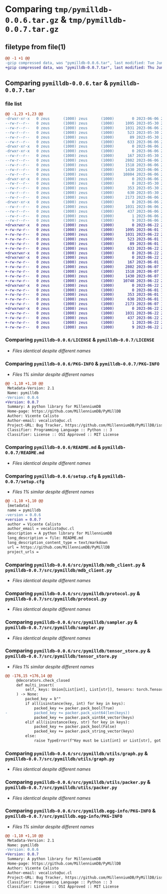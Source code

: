 # Comparing `tmp/pymilldb-0.0.6.tar.gz` & `tmp/pymilldb-0.0.7.tar.gz`

## filetype from file(1)

```diff
@@ -1 +1 @@
-gzip compressed data, was "pymilldb-0.0.6.tar", last modified: Tue Jun  6 21:15:59 2023, max compression
+gzip compressed data, was "pymilldb-0.0.7.tar", last modified: Thu Jun 22 20:11:07 2023, max compression
```

## Comparing `pymilldb-0.0.6.tar` & `pymilldb-0.0.7.tar`

### file list

```diff
@@ -1,23 +1,23 @@
-drwxr-xr-x   0 zeus      (1000) zeus      (1000)        0 2023-06-06 21:15:59.185585 pymilldb-0.0.6/
--rw-r--r--   0 zeus      (1000) zeus      (1000)     1095 2023-05-30 21:05:16.000000 pymilldb-0.0.6/LICENSE
--rw-r--r--   0 zeus      (1000) zeus      (1000)     1031 2023-06-06 21:15:59.185585 pymilldb-0.0.6/PKG-INFO
--rw-r--r--   0 zeus      (1000) zeus      (1000)      523 2023-05-30 21:18:35.000000 pymilldb-0.0.6/README.md
--rw-r--r--   0 zeus      (1000) zeus      (1000)       89 2023-05-30 21:05:16.000000 pymilldb-0.0.6/pyproject.toml
--rw-r--r--   0 zeus      (1000) zeus      (1000)      633 2023-06-06 21:15:59.185585 pymilldb-0.0.6/setup.cfg
-drwxr-xr-x   0 zeus      (1000) zeus      (1000)        0 2023-06-06 21:15:59.185585 pymilldb-0.0.6/src/
-drwxr-xr-x   0 zeus      (1000) zeus      (1000)        0 2023-06-06 21:15:59.185585 pymilldb-0.0.6/src/pymilldb/
--rw-r--r--   0 zeus      (1000) zeus      (1000)      167 2023-05-30 21:05:16.000000 pymilldb-0.0.6/src/pymilldb/__init__.py
--rw-r--r--   0 zeus      (1000) zeus      (1000)     2802 2023-06-06 21:04:43.000000 pymilldb-0.0.6/src/pymilldb/mdb_client.py
--rw-r--r--   0 zeus      (1000) zeus      (1000)     1518 2023-06-06 21:04:43.000000 pymilldb-0.0.6/src/pymilldb/protocol.py
--rw-r--r--   0 zeus      (1000) zeus      (1000)     1430 2023-06-06 21:04:43.000000 pymilldb-0.0.6/src/pymilldb/sampler.py
--rw-r--r--   0 zeus      (1000) zeus      (1000)    10804 2023-06-06 21:04:43.000000 pymilldb-0.0.6/src/pymilldb/tensor_store.py
-drwxr-xr-x   0 zeus      (1000) zeus      (1000)        0 2023-06-06 21:15:59.185585 pymilldb-0.0.6/src/pymilldb/utils/
--rw-r--r--   0 zeus      (1000) zeus      (1000)        0 2023-05-30 21:05:16.000000 pymilldb-0.0.6/src/pymilldb/utils/__init__.py
--rw-r--r--   0 zeus      (1000) zeus      (1000)      353 2023-05-30 21:05:16.000000 pymilldb-0.0.6/src/pymilldb/utils/decorators.py
--rw-r--r--   0 zeus      (1000) zeus      (1000)      630 2023-05-30 21:05:16.000000 pymilldb-0.0.6/src/pymilldb/utils/graph.py
--rw-r--r--   0 zeus      (1000) zeus      (1000)     2173 2023-06-06 21:04:43.000000 pymilldb-0.0.6/src/pymilldb/utils/packer.py
-drwxr-xr-x   0 zeus      (1000) zeus      (1000)        0 2023-06-06 21:15:59.185585 pymilldb-0.0.6/src/pymilldb.egg-info/
--rw-r--r--   0 zeus      (1000) zeus      (1000)     1031 2023-06-06 21:15:59.000000 pymilldb-0.0.6/src/pymilldb.egg-info/PKG-INFO
--rw-r--r--   0 zeus      (1000) zeus      (1000)      437 2023-06-06 21:15:59.000000 pymilldb-0.0.6/src/pymilldb.egg-info/SOURCES.txt
--rw-r--r--   0 zeus      (1000) zeus      (1000)        1 2023-06-06 21:15:59.000000 pymilldb-0.0.6/src/pymilldb.egg-info/dependency_links.txt
--rw-r--r--   0 zeus      (1000) zeus      (1000)        9 2023-06-06 21:15:59.000000 pymilldb-0.0.6/src/pymilldb.egg-info/top_level.txt
+drwxrwxr-x   0 zeus      (1000) zeus      (1000)        0 2023-06-22 20:11:07.402823 pymilldb-0.0.7/
+-rw-rw-r--   0 zeus      (1000) zeus      (1000)     1095 2023-06-01 18:38:01.000000 pymilldb-0.0.7/LICENSE
+-rw-rw-r--   0 zeus      (1000) zeus      (1000)     1031 2023-06-22 20:11:07.402823 pymilldb-0.0.7/PKG-INFO
+-rw-rw-r--   0 zeus      (1000) zeus      (1000)      523 2023-06-01 18:38:01.000000 pymilldb-0.0.7/README.md
+-rw-rw-r--   0 zeus      (1000) zeus      (1000)       89 2023-06-01 18:38:01.000000 pymilldb-0.0.7/pyproject.toml
+-rw-rw-r--   0 zeus      (1000) zeus      (1000)      633 2023-06-22 20:11:07.402823 pymilldb-0.0.7/setup.cfg
+drwxrwxr-x   0 zeus      (1000) zeus      (1000)        0 2023-06-22 20:11:07.250806 pymilldb-0.0.7/src/
+drwxrwxr-x   0 zeus      (1000) zeus      (1000)        0 2023-06-22 20:11:07.338816 pymilldb-0.0.7/src/pymilldb/
+-rw-rw-r--   0 zeus      (1000) zeus      (1000)      167 2023-06-01 18:38:01.000000 pymilldb-0.0.7/src/pymilldb/__init__.py
+-rw-rw-r--   0 zeus      (1000) zeus      (1000)     2802 2023-06-07 16:03:26.000000 pymilldb-0.0.7/src/pymilldb/mdb_client.py
+-rw-rw-r--   0 zeus      (1000) zeus      (1000)     1518 2023-06-07 16:03:26.000000 pymilldb-0.0.7/src/pymilldb/protocol.py
+-rw-rw-r--   0 zeus      (1000) zeus      (1000)     1430 2023-06-07 16:03:26.000000 pymilldb-0.0.7/src/pymilldb/sampler.py
+-rw-rw-r--   0 zeus      (1000) zeus      (1000)    10748 2023-06-22 20:09:52.000000 pymilldb-0.0.7/src/pymilldb/tensor_store.py
+drwxrwxr-x   0 zeus      (1000) zeus      (1000)        0 2023-06-22 20:11:07.402823 pymilldb-0.0.7/src/pymilldb/utils/
+-rw-rw-r--   0 zeus      (1000) zeus      (1000)        0 2023-06-01 18:38:01.000000 pymilldb-0.0.7/src/pymilldb/utils/__init__.py
+-rw-rw-r--   0 zeus      (1000) zeus      (1000)      353 2023-06-01 18:38:01.000000 pymilldb-0.0.7/src/pymilldb/utils/decorators.py
+-rw-rw-r--   0 zeus      (1000) zeus      (1000)      630 2023-06-01 18:38:01.000000 pymilldb-0.0.7/src/pymilldb/utils/graph.py
+-rw-rw-r--   0 zeus      (1000) zeus      (1000)     2173 2023-06-07 16:03:26.000000 pymilldb-0.0.7/src/pymilldb/utils/packer.py
+drwxrwxr-x   0 zeus      (1000) zeus      (1000)        0 2023-06-22 20:11:07.342816 pymilldb-0.0.7/src/pymilldb.egg-info/
+-rw-rw-r--   0 zeus      (1000) zeus      (1000)     1031 2023-06-22 20:11:07.000000 pymilldb-0.0.7/src/pymilldb.egg-info/PKG-INFO
+-rw-rw-r--   0 zeus      (1000) zeus      (1000)      437 2023-06-22 20:11:07.000000 pymilldb-0.0.7/src/pymilldb.egg-info/SOURCES.txt
+-rw-rw-r--   0 zeus      (1000) zeus      (1000)        1 2023-06-22 20:11:07.000000 pymilldb-0.0.7/src/pymilldb.egg-info/dependency_links.txt
+-rw-rw-r--   0 zeus      (1000) zeus      (1000)        9 2023-06-22 20:11:07.000000 pymilldb-0.0.7/src/pymilldb.egg-info/top_level.txt
```

### Comparing `pymilldb-0.0.6/LICENSE` & `pymilldb-0.0.7/LICENSE`

 * *Files identical despite different names*

### Comparing `pymilldb-0.0.6/PKG-INFO` & `pymilldb-0.0.7/PKG-INFO`

 * *Files 1% similar despite different names*

```diff
@@ -1,10 +1,10 @@
 Metadata-Version: 2.1
 Name: pymilldb
-Version: 0.0.6
+Version: 0.0.7
 Summary: A python library for MillenniumDB
 Home-page: https://github.com/MillenniumDB/PyMillDB
 Author: Vicente Calisto
 Author-email: vecalisto@uc.cl
 Project-URL: Bug Tracker, https://github.com/MillenniumDB/PyMillDB/issues
 Classifier: Programming Language :: Python :: 3
 Classifier: License :: OSI Approved :: MIT License
```

### Comparing `pymilldb-0.0.6/README.md` & `pymilldb-0.0.7/README.md`

 * *Files identical despite different names*

### Comparing `pymilldb-0.0.6/setup.cfg` & `pymilldb-0.0.7/setup.cfg`

 * *Files 1% similar despite different names*

```diff
@@ -1,10 +1,10 @@
 [metadata]
 name = pymilldb
-version = 0.0.6
+version = 0.0.7
 author = Vicente Calisto
 author_email = vecalisto@uc.cl
 description = A python library for MillenniumDB
 long_description = file: README.md
 long_description_content_type = text/markdown
 url = https://github.com/MillenniumDB/PyMillDB
 project_urls =
```

### Comparing `pymilldb-0.0.6/src/pymilldb/mdb_client.py` & `pymilldb-0.0.7/src/pymilldb/mdb_client.py`

 * *Files identical despite different names*

### Comparing `pymilldb-0.0.6/src/pymilldb/protocol.py` & `pymilldb-0.0.7/src/pymilldb/protocol.py`

 * *Files identical despite different names*

### Comparing `pymilldb-0.0.6/src/pymilldb/sampler.py` & `pymilldb-0.0.7/src/pymilldb/sampler.py`

 * *Files identical despite different names*

### Comparing `pymilldb-0.0.6/src/pymilldb/tensor_store.py` & `pymilldb-0.0.7/src/pymilldb/tensor_store.py`

 * *Files 1% similar despite different names*

```diff
@@ -176,15 +176,14 @@
     @decorators.check_closed
     def multi_insert(
         self, keys: Union[List[int], List[str]], tensors: torch.Tensor
     ) -> None:
         packed_key = b""
         if all(isinstance(key, int) for key in keys):
             packed_key += packer.pack_bool(True)
-            packed_key += packer.pack_uint64(len(keys))
             packed_key += packer.pack_uint64_vector(keys)
         elif all(isinstance(key, str) for key in keys):
             packed_key += packer.pack_bool(False)
             packed_key += packer.pack_string_vector(keys)
         else:
             raise TypeError(f"Key must be List[int] or List[str], got {type(keys)}")
```

### Comparing `pymilldb-0.0.6/src/pymilldb/utils/graph.py` & `pymilldb-0.0.7/src/pymilldb/utils/graph.py`

 * *Files identical despite different names*

### Comparing `pymilldb-0.0.6/src/pymilldb/utils/packer.py` & `pymilldb-0.0.7/src/pymilldb/utils/packer.py`

 * *Files identical despite different names*

### Comparing `pymilldb-0.0.6/src/pymilldb.egg-info/PKG-INFO` & `pymilldb-0.0.7/src/pymilldb.egg-info/PKG-INFO`

 * *Files 1% similar despite different names*

```diff
@@ -1,10 +1,10 @@
 Metadata-Version: 2.1
 Name: pymilldb
-Version: 0.0.6
+Version: 0.0.7
 Summary: A python library for MillenniumDB
 Home-page: https://github.com/MillenniumDB/PyMillDB
 Author: Vicente Calisto
 Author-email: vecalisto@uc.cl
 Project-URL: Bug Tracker, https://github.com/MillenniumDB/PyMillDB/issues
 Classifier: Programming Language :: Python :: 3
 Classifier: License :: OSI Approved :: MIT License
```

